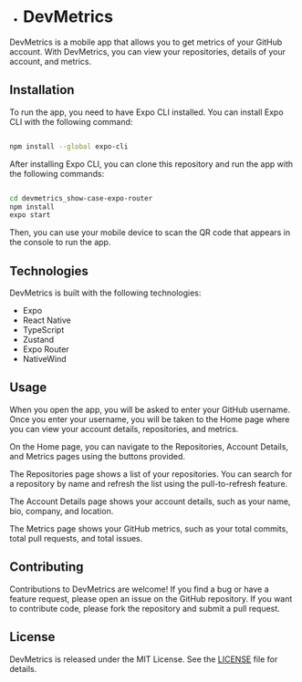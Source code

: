 - # DevMetrics

DevMetrics is a mobile app that allows you to get metrics of your GitHub account. With DevMetrics, you can view your repositories, details of your account, and metrics.
## Installation

To run the app, you need to have Expo CLI installed. You can install Expo CLI with the following command:

```bash

npm install --global expo-cli
```



After installing Expo CLI, you can clone this repository and run the app with the following commands:

```bash

cd devmetrics_show-case-expo-router
npm install
expo start
```



Then, you can use your mobile device to scan the QR code that appears in the console to run the app.
## Technologies

DevMetrics is built with the following technologies:
- Expo
- React Native
- TypeScript
- Zustand
- Expo Router
- NativeWind
## Usage

When you open the app, you will be asked to enter your GitHub username. Once you enter your username, you will be taken to the Home page where you can view your account details, repositories, and metrics.

On the Home page, you can navigate to the Repositories, Account Details, and Metrics pages using the buttons provided.

The Repositories page shows a list of your repositories. You can search for a repository by name and refresh the list using the pull-to-refresh feature.

The Account Details page shows your account details, such as your name, bio, company, and location.

The Metrics page shows your GitHub metrics, such as your total commits, total pull requests, and total issues.
## Contributing

Contributions to DevMetrics are welcome! If you find a bug or have a feature request, please open an issue on the GitHub repository. If you want to contribute code, please fork the repository and submit a pull request.
## License

DevMetrics is released under the MIT License. See the [LICENSE](https://github.com/%3Cyour-username%3E/devmetrics_show-case-expo-router/blob/main/LICENSE)  file for details.